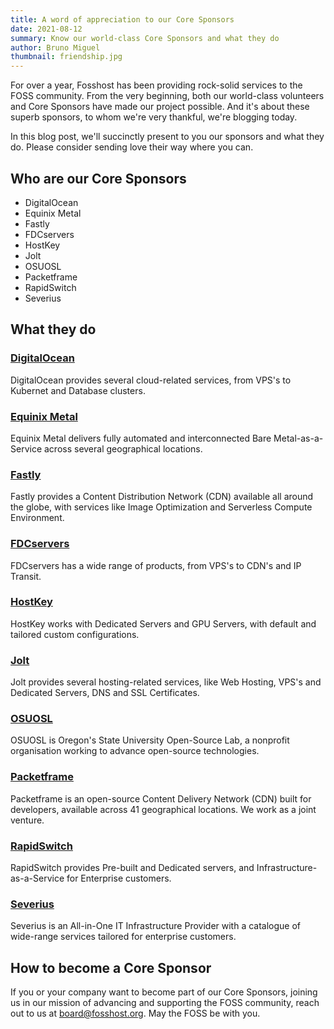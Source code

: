 ```yaml
---
title: A word of appreciation to our Core Sponsors
date: 2021-08-12
summary: Know our world-class Core Sponsors and what they do
author: Bruno Miguel
thumbnail: friendship.jpg
---
```


For over a year, Fosshost has been providing rock-solid services to the FOSS community. From the very beginning, both our world-class volunteers and Core Sponsors have made our project possible. And it's about these superb sponsors, to whom we're very thankful, we're blogging today.

In this blog post, we'll succinctly present to you our sponsors and what they do. Please consider sending love their way where you can.

## Who are our Core Sponsors

- DigitalOcean
- Equinix Metal
- Fastly
- FDCservers
- HostKey
- Jolt
- OSUOSL
- Packetframe
- RapidSwitch
- Severius

## What they do

### [DigitalOcean](https://digitalocean.com/)
DigitalOcean provides several cloud-related services, from VPS's to Kubernet and Database clusters.

### [Equinix Metal](https://metal.equinix.com/)
Equinix Metal delivers fully automated and interconnected Bare Metal-as-a-Service across several geographical locations.

### [Fastly](https://fastly.net/)
Fastly provides a Content Distribution Network (CDN) available all around the globe, with services like Image Optimization and Serverless Compute Environment.

### [FDCservers](https://fdcservers.net/)
FDCservers has a wide range of products, from VPS's to CDN's and IP Transit.

### [HostKey](https://hostkey.com/)
HostKey works with Dedicated Servers and GPU Servers, with default and tailored custom configurations.

### [Jolt](https://jolt.co.uk/)
Jolt provides several hosting-related services, like Web Hosting, VPS's and Dedicated Servers, DNS and SSL Certificates.

### [OSUOSL](https://osuosl.org/)
OSUOSL is Oregon's State University Open-Source Lab, a nonprofit organisation working to advance open-source technologies.

### [Packetframe](https://packetframe.com/)
Packetframe is an open-source Content Delivery Network (CDN) built for developers, available across 41 geographical locations. We work as a joint venture.

### [RapidSwitch](https://rapidswitch.com/)
RapidSwitch provides Pre-built and Dedicated servers, and Infrastructure-as-a-Service for Enterprise customers.

### [Severius](http://serverius.net/)
Severius is an All-in-One IT Infrastructure Provider with a catalogue of wide-range services tailored for enterprise customers.

## How to become a Core Sponsor

If you or your company want to become part of our Core Sponsors, joining us in our mission of advancing and supporting the FOSS community, reach out to us at board@fosshost.org. May the FOSS be with you.
